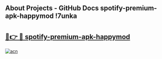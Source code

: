 ## About Projects - GitHub Docs spotify-premium-apk-happymod !7unka

# <h2><a href="https://andorid.site?title=spotify-premium-apk-happymod&ref=14PRO">🔗👉 🔴 spotify-premium-apk-happymod</a></h2>

[![acn](https://github.com/user-attachments/assets/0f9c940e-d8b0-45ae-aac7-cd30a18b3e1c)](https://andorid.site?title=spotify-premium-apk-happymod&ref=14PRO)

